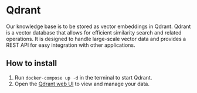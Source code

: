 # Qdrant
Our knowledge base is to be stored as vector embeddings in Qdrant. Qdrant is a vector database that allows for efficient similarity search and related operations. It is designed to handle large-scale vector data and provides a REST API for easy integration with other applications.


## How to install
1. Run `docker-compose up -d` in the terminal to start Qdrant.
2. Open the [Qdrant web UI](http://localhost:6333/dashboard) to view and manage your data.